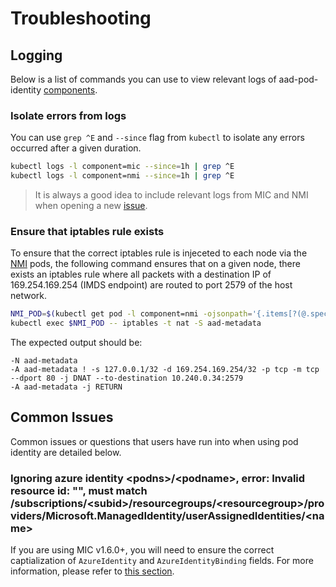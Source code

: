 # Troubleshooting

## Logging

Below is a list of commands you can use to view relevant logs of aad-pod-identity [components](../../README.md#components).

### Isolate errors from logs

You can use `grep ^E` and `--since` flag from `kubectl` to isolate any errors occurred after a given duration.

```bash
kubectl logs -l component=mic --since=1h | grep ^E
kubectl logs -l component=nmi --since=1h | grep ^E
```

> It is always a good idea to include relevant logs from MIC and NMI when opening a new [issue](https://github.com/Azure/aad-pod-identity/issues).

### Ensure that iptables rule exists

To ensure that the correct iptables rule is injeceted to each node via the [NMI](../../README.md#node-managed-identity) pods, the following command ensures that on a given node, there exists an iptables rule where all packets with a destination IP of 169.254.169.254 (IMDS endpoint) are routed to port 2579 of the host network.

```bash
NMI_POD=$(kubectl get pod -l component=nmi -ojsonpath='{.items[?(@.spec.nodeName=="<NodeName>")].metadata.name}')
kubectl exec $NMI_POD -- iptables -t nat -S aad-metadata
```

The expected output should be:

```log
-N aad-metadata
-A aad-metadata ! -s 127.0.0.1/32 -d 169.254.169.254/32 -p tcp -m tcp --dport 80 -j DNAT --to-destination 10.240.0.34:2579
-A aad-metadata -j RETURN
```

## Common Issues

Common issues or questions that users have run into when using pod identity are detailed below.

### Ignoring azure identity \<podns\>/\<podname\>, error: Invalid resource id: "", must match /subscriptions/\<subid\>/resourcegroups/\<resourcegroup\>/providers/Microsoft.ManagedIdentity/userAssignedIdentities/\<name\>

If you are using MIC v1.6.0+, you will need to ensure the correct captialization of `AzureIdentity` and `AzureIdentityBinding` fields. For more information, please refer to [this section](../../README.md#v160-breaking-change).
